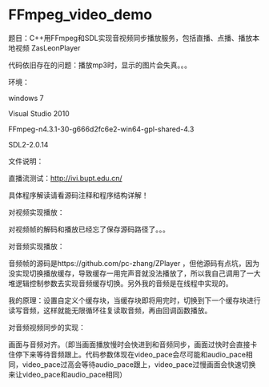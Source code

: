 # FFmpeg_video_demo
题目：C++用FFmpeg和SDL实现音视频同步播放服务，包括直播、点播、播放本地视频
ZasLeonPlayer

代码依旧存在的问题：播放mp3时，显示的图片会失真。。。

环境：

windows 7

Visual Studio 2010

FFmpeg-n4.3.1-30-g666d2fc6e2-win64-gpl-shared-4.3

SDL2-2.0.14

文件说明：

直播流测试：http://ivi.bupt.edu.cn/

具体程序解读请看源码注释和程序结构详解！


对视频实现播放：

对视频帧的解码和播放已经忘了保存源码路径了。。。


对音频实现播放：

音频帧的源码是https://github.com/pc-zhang/ZPlayer ，但他源码有点坑，因为没实现切换播放缓存，导致缓存一用完声音就没法播放了，所以我自己调用了一大堆逻辑控制参数去实现音频缓存切换。另外我的音频是在线程中实现的。

我的原理：设置自定义个缓存块，当缓存块即将用完时，切换到下一个缓存块进行读写音频，这样就能无限循环往复读取音频，再由回调函数播放。



对音频视频同步的实现：

画面与音频对齐。（即当画面播放慢时会快进到和音频同步，画面过快时会直接卡住停下来等待音频跟上。代码参数体现在video_pace会尽可能和audio_pace相同，video_pace过高会等待audio_pace跟上，video_pace过慢画面会快速切换来让video_pace和audio_pace相同）

